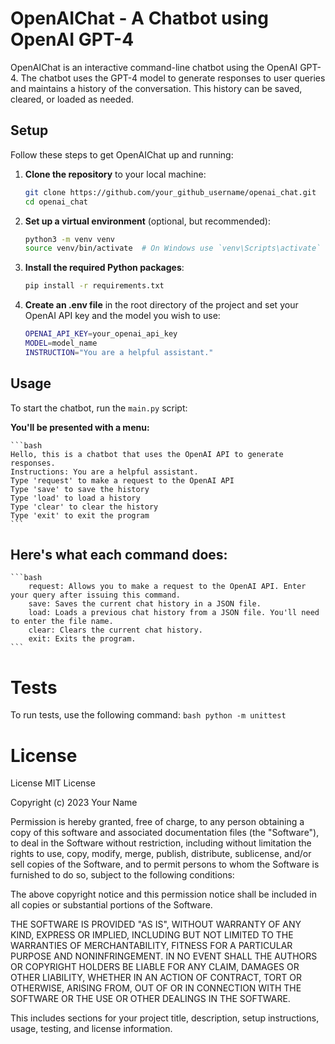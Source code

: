 # OpenAIChat - A Chatbot using OpenAI GPT-4

OpenAIChat is an interactive command-line chatbot using the OpenAI GPT-4. The chatbot uses the GPT-4 model to generate responses to user queries and maintains a history of the conversation. This history can be saved, cleared, or loaded as needed.

## Setup

Follow these steps to get OpenAIChat up and running:

1. **Clone the repository** to your local machine:

    ```bash
    git clone https://github.com/your_github_username/openai_chat.git
    cd openai_chat
    ```

2. **Set up a virtual environment** (optional, but recommended):

    ```bash
    python3 -m venv venv
    source venv/bin/activate  # On Windows use `venv\Scripts\activate`
    ```

3. **Install the required Python packages**:

    ```bash
    pip install -r requirements.txt
    ```

4. **Create an .env file** in the root directory of the project and set your OpenAI API key and the model you wish to use:

    ```bash
    OPENAI_API_KEY=your_openai_api_key
    MODEL=model_name
    INSTRUCTION="You are a helpful assistant."
    ```

## Usage

To start the chatbot, run the `main.py` script:

**You'll be presented with a menu:**

    ```bash
    Hello, this is a chatbot that uses the OpenAI API to generate responses.
    Instructions: You are a helpful assistant.
    Type 'request' to make a request to the OpenAI API
    Type 'save' to save the history
    Type 'load' to load a history
    Type 'clear' to clear the history
    Type 'exit' to exit the program
    ```

## Here's what each command does:

    ```bash
        request: Allows you to make a request to the OpenAI API. Enter your query after issuing this command.
        save: Saves the current chat history in a JSON file.
        load: Loads a previous chat history from a JSON file. You'll need to enter the file name.
        clear: Clears the current chat history.
        exit: Exits the program.
    ```

# Tests
To run tests, use the following command:
    ```bash
        python -m unittest
    ```

# License

License
MIT License

Copyright (c) 2023 Your Name

Permission is hereby granted, free of charge, to any person obtaining a copy
of this software and associated documentation files (the "Software"), to deal
in the Software without restriction, including without limitation the rights
to use, copy, modify, merge, publish, distribute, sublicense, and/or sell
copies of the Software, and to permit persons to whom the Software is
furnished to do so, subject to the following conditions:

The above copyright notice and this permission notice shall be included in all
copies or substantial portions of the Software.

THE SOFTWARE IS PROVIDED "AS IS", WITHOUT WARRANTY OF ANY KIND, EXPRESS OR
IMPLIED, INCLUDING BUT NOT LIMITED TO THE WARRANTIES OF MERCHANTABILITY,
FITNESS FOR A PARTICULAR PURPOSE AND NONINFRINGEMENT. IN NO EVENT SHALL THE
AUTHORS OR COPYRIGHT HOLDERS BE LIABLE FOR ANY CLAIM, DAMAGES OR OTHER
LIABILITY, WHETHER IN AN ACTION OF CONTRACT, TORT OR OTHERWISE, ARISING FROM,
OUT OF OR IN CONNECTION WITH THE SOFTWARE OR THE USE OR OTHER DEALINGS IN THE
SOFTWARE.


This includes sections for your project title, description, setup instructions, usage, testing, and license information.
